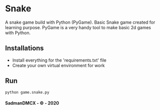 # Snake
A snake game build with Python (PyGame). Basic Snake game created for learning purpose. PyGame is a very handy tool to make basic 2d games with Python.

## Installations
  - Install everything for the 'requirements.txt' file
  - Create your own virtual environment for work

## Run 
```
python game.snake.py
```

#### SadmanDMCX - &copy; - 2020
